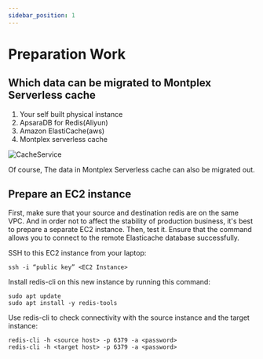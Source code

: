```yaml
---
sidebar_position: 1
---
```


# Preparation Work


## Which data can be migrated to Montplex Serverless cache
1.   Your self built physical instance
2.   ApsaraDB for Redis(Aliyun) 
3.   Amazon ElastiCache(aws)
4.   Montplex serverless cache

![CacheService](/docs/source.png)

Of course, The data in Montplex Serverless cache can also be migrated out.

## Prepare an EC2 instance
First, make sure that your source and destination redis are on the same VPC.
And in order not to affect the stability of production business, it's best to prepare a separate EC2 instance. Then, test it. Ensure that the command allows you to connect to the remote Elasticache database successfully.

SSH to this EC2 instance from your laptop:

```shell
ssh -i “public key” <EC2 Instance>
```

Install redis-cli on this new instance by running this command:

```shell
sudo apt update
sudo apt install -y redis-tools
```

Use redis-cli to check connectivity with the source instance and the target instance:

```shell
redis-cli -h <source host> -p 6379 -a <password>
redis-cli -h <target host> -p 6379 -a <password>
```
